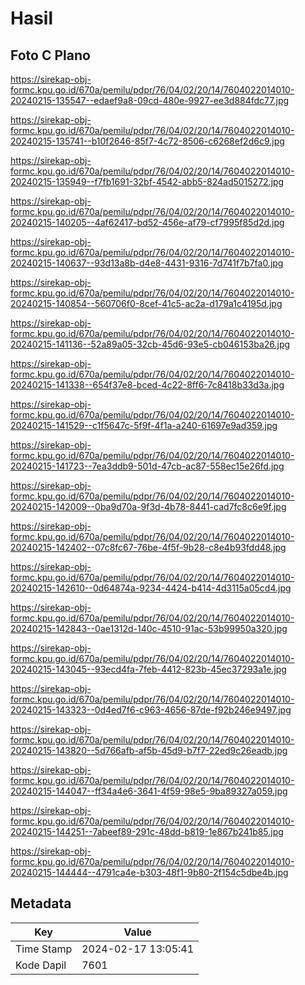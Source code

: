 # Hasil

## Foto C Plano

https://sirekap-obj-formc.kpu.go.id/670a/pemilu/pdpr/76/04/02/20/14/7604022014010-20240215-135547--edaef9a8-09cd-480e-9927-ee3d884fdc77.jpg

https://sirekap-obj-formc.kpu.go.id/670a/pemilu/pdpr/76/04/02/20/14/7604022014010-20240215-135741--b10f2646-85f7-4c72-8506-c6268ef2d6c9.jpg

https://sirekap-obj-formc.kpu.go.id/670a/pemilu/pdpr/76/04/02/20/14/7604022014010-20240215-135949--f7fb1691-32bf-4542-abb5-824ad5015272.jpg

https://sirekap-obj-formc.kpu.go.id/670a/pemilu/pdpr/76/04/02/20/14/7604022014010-20240215-140205--4af62417-bd52-456e-af79-cf7995f85d2d.jpg

https://sirekap-obj-formc.kpu.go.id/670a/pemilu/pdpr/76/04/02/20/14/7604022014010-20240215-140637--93d13a8b-d4e8-4431-9316-7d741f7b7fa0.jpg

https://sirekap-obj-formc.kpu.go.id/670a/pemilu/pdpr/76/04/02/20/14/7604022014010-20240215-140854--560706f0-8cef-41c5-ac2a-d179a1c4195d.jpg

https://sirekap-obj-formc.kpu.go.id/670a/pemilu/pdpr/76/04/02/20/14/7604022014010-20240215-141136--52a89a05-32cb-45d6-93e5-cb046153ba26.jpg

https://sirekap-obj-formc.kpu.go.id/670a/pemilu/pdpr/76/04/02/20/14/7604022014010-20240215-141338--654f37e8-bced-4c22-8ff6-7c8418b33d3a.jpg

https://sirekap-obj-formc.kpu.go.id/670a/pemilu/pdpr/76/04/02/20/14/7604022014010-20240215-141529--c1f5647c-5f9f-4f1a-a240-61697e9ad359.jpg

https://sirekap-obj-formc.kpu.go.id/670a/pemilu/pdpr/76/04/02/20/14/7604022014010-20240215-141723--7ea3ddb9-501d-47cb-ac87-558ec15e26fd.jpg

https://sirekap-obj-formc.kpu.go.id/670a/pemilu/pdpr/76/04/02/20/14/7604022014010-20240215-142009--0ba9d70a-9f3d-4b78-8441-cad7fc8c6e9f.jpg

https://sirekap-obj-formc.kpu.go.id/670a/pemilu/pdpr/76/04/02/20/14/7604022014010-20240215-142402--07c8fc67-76be-4f5f-9b28-c8e4b93fdd48.jpg

https://sirekap-obj-formc.kpu.go.id/670a/pemilu/pdpr/76/04/02/20/14/7604022014010-20240215-142610--0d64874a-9234-4424-b414-4d3115a05cd4.jpg

https://sirekap-obj-formc.kpu.go.id/670a/pemilu/pdpr/76/04/02/20/14/7604022014010-20240215-142843--0ae1312d-140c-4510-91ac-53b99950a320.jpg

https://sirekap-obj-formc.kpu.go.id/670a/pemilu/pdpr/76/04/02/20/14/7604022014010-20240215-143045--93ecd4fa-7feb-4412-823b-45ec37293a1e.jpg

https://sirekap-obj-formc.kpu.go.id/670a/pemilu/pdpr/76/04/02/20/14/7604022014010-20240215-143323--0d4ed7f6-c963-4656-87de-f92b246e9497.jpg

https://sirekap-obj-formc.kpu.go.id/670a/pemilu/pdpr/76/04/02/20/14/7604022014010-20240215-143820--5d766afb-af5b-45d9-b7f7-22ed9c26eadb.jpg

https://sirekap-obj-formc.kpu.go.id/670a/pemilu/pdpr/76/04/02/20/14/7604022014010-20240215-144047--ff34a4e6-3641-4f59-98e5-9ba89327a059.jpg

https://sirekap-obj-formc.kpu.go.id/670a/pemilu/pdpr/76/04/02/20/14/7604022014010-20240215-144251--7abeef89-291c-48dd-b819-1e867b241b85.jpg

https://sirekap-obj-formc.kpu.go.id/670a/pemilu/pdpr/76/04/02/20/14/7604022014010-20240215-144444--4791ca4e-b303-48f1-9b80-2f154c5dbe4b.jpg


## Metadata

| Key        | Value               |
| ---------- | ------------------- |
| Time Stamp | 2024-02-17 13:05:41 |
| Kode Dapil | 7601                |



